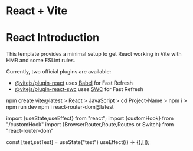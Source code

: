 # React + Vite
# React Introduction

This template provides a minimal setup to get React working in Vite with HMR and some ESLint rules.

Currently, two official plugins are available:

- [@vitejs/plugin-react](https://github.com/vitejs/vite-plugin-react/blob/main/packages/plugin-react/README.md) uses [Babel](https://babeljs.io/) for Fast Refresh
- [@vitejs/plugin-react-swc](https://github.com/vitejs/vite-plugin-react-swc) uses [SWC](https://swc.rs/) for Fast Refresh


npm create vite@latest > React > JavaScript > cd Project-Name > npm i > npm run dev
npm i react-router-dom@latest

import {useState,useEffect} from "react";
import {customHook} from "/customHook"
import {BrowserRouter,Route,Routes or Switch} from "react-router-dom"

const [test,setTest] = useState("test")
useEffect(() => {},[]);